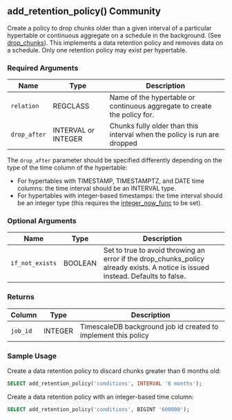 ## add_retention_policy() <tag type="community">Community</tag>

Create a policy to drop chunks older than a given interval of a particular
hypertable or continuous aggregate on a schedule in the background. (See [drop_chunks](/hypertable/drop_chunks)).
This implements a data retention policy and removes data on a schedule. Only
one retention policy may exist per hypertable.

### Required Arguments

|Name|Type|Description|
|---|---|---|
| `relation` | REGCLASS | Name of the hypertable or continuous aggregate to create the policy for. |
| `drop_after` | INTERVAL or INTEGER | Chunks fully older than this interval when the policy is run are dropped|

The `drop_after` parameter should be specified differently depending on the
type of the time column of the hypertable:
- For hypertables with TIMESTAMP, TIMESTAMPTZ, and DATE time columns: the time
interval should be an INTERVAL type.
- For hypertables with integer-based timestamps: the time interval should be an
integer type (this requires the [integer_now_func](/hypertable/set_integer_now_func) to be set).

### Optional Arguments

|Name|Type|Description|
|---|---|---|
| `if_not_exists` | BOOLEAN | Set to true to avoid throwing an error if the drop_chunks_policy already exists. A notice is issued instead. Defaults to false. |

### Returns

|Column|Type|Description|
|---|---|---|
|`job_id`| INTEGER |  TimescaleDB background job id created to implement this policy|

### Sample Usage

Create a data retention policy to discard chunks greater than 6 months old:
```sql
SELECT add_retention_policy('conditions', INTERVAL '6 months');
```

Create a data retention policy with an integer-based time column:
```sql
SELECT add_retention_policy('conditions', BIGINT '600000');
```
